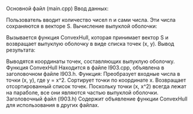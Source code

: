 Основной файл (main.cpp)
Ввод данных:

Пользователь вводит количество чисел n и сами числа.
Эти числа сохраняются в векторе S.
Вычисление выпуклой оболочки:

Вызывается функция ConvexHull, которая принимает вектор S и возвращает выпуклую оболочку в виде списка точек (x, y).
Вывод результата:

Выводятся координаты точек, составляющих выпуклую оболочку.
Функция ConvexHull
Находится в файле l903.cpp, объявлена в заголовочном файле l903.h.
Функция:
Преобразует входные числа в точки (x, y), где y = x^2.
Сортирует точки по координате x.
Возвращает отсортированный список точек. Поскольку точки (x, x^2) всегда лежат на параболе, все они являются частью выпуклой оболочки.
Заголовочный файл (l903.h)
Содержит объявление функции ConvexHull для использования в других файлах.